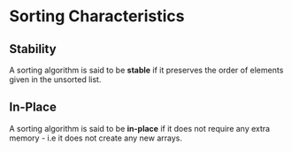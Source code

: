 # Sorting Characteristics

## Stability
A sorting algorithm is said to be **stable** if it preserves the order of elements given in the unsorted list.

## In-Place
A sorting algorithm is said to be **in-place** if it does not require any extra memory - i.e it does not create any new arrays.


